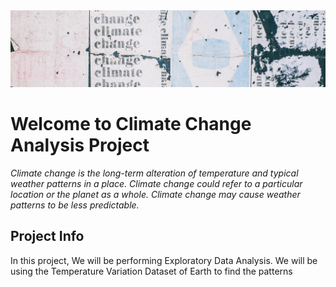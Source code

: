 <div>
  <img src="/Images/img_1.jpg" ></img>
</div>

# Welcome to Climate Change Analysis Project

<em><p>Climate change is the long-term alteration of temperature and typical weather patterns in a place. Climate change could refer to a particular location or the planet as a whole. Climate change may cause weather patterns to be less predictable.</p></em>

## Project Info
In this project, We will be performing Exploratory Data Analysis. We will be using the Temperature Variation Dataset of Earth to find the patterns
